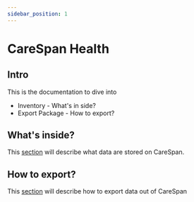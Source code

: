 ```yaml
---
sidebar_position: 1
---
```


# CareSpan Health

## Intro

This is the documentation to dive into

* Inventory - What's in side?
* Export Package - How to export?

## What's inside?

This [section](./dataset/what-is-inside) will describe what data are stored on CareSpan.

## How to export?

This [section](./export/what-is-included) will describe how to export data out of CareSpan
